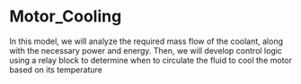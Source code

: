 # Motor_Cooling
In this model, we will analyze the required mass flow of the coolant, along with the necessary power and energy. Then, we will develop control logic using a relay block to determine when to circulate the fluid to cool the motor based on its temperature
